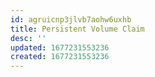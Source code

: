 ```yaml
---
id: agruicnp3jlvb7aohw6uxhb
title: Persistent Volume Claim
desc: ''
updated: 1677231553236
created: 1677231553236
---
```

